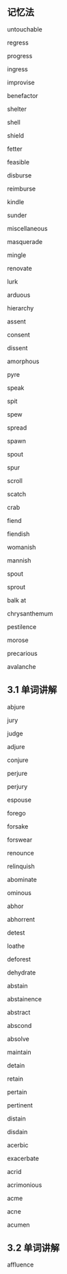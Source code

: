 ## 记忆法

untouchable

regress

progress

ingress

improvise

benefactor

shelter

shell

shield 

fetter

feasible

disburse

reimburse

kindle

sunder

miscellaneous

masquerade 

mingle

renovate

lurk

arduous

hierarchy

assent

consent

dissent

amorphous

pyre

speak 

spit

spew

spread

spawn

spout

spur

scroll

scatch

crab

fiend

fiendish

womanish

mannish

spout

sprout

balk at 

chrysanthemum

pestilence 

morose

precarious

avalanche

## 3.1 单词讲解

 abjure
 
 jury
 
 judge
 
 adjure
 
 conjure
 
 perjure
 
 perjury
 
 espouse
 
forego

forsake 

forswear

renounce

relinquish

abominate

ominous

abhor

abhorrent

detest

loathe

deforest

dehydrate

abstain 

abstainence

abstract 

abscond

absolve

maintain

detain

retain

pertain

pertinent

distain

disdain

acerbic

exacerbate

acrid 

acrimonious

acme

acne

acumen

## 3.2 单词讲解 

affluence







































